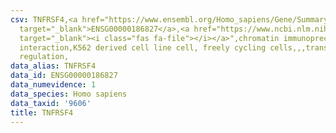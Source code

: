 ```yaml
---
csv: TNFRSF4,<a href="https://www.ensembl.org/Homo_sapiens/Gene/Summary?db=core;g=ENSG00000186827"
  target="_blank">ENSG00000186827</a>,<a href="https://www.ncbi.nlm.nih.gov/pubmed/23959860"
  target="_blank"><i class="fas fa-file"></i></a>",chromatin immunoprecipitation assay,direct
  interaction,K562 derived cell line cell, freely cycling cells,,,transcriptional
  regulation,
data_alias: TNFRSF4
data_id: ENSG00000186827
data_numevidence: 1
data_species: Homo sapiens
data_taxid: '9606'
title: TNFRSF4
---
```

